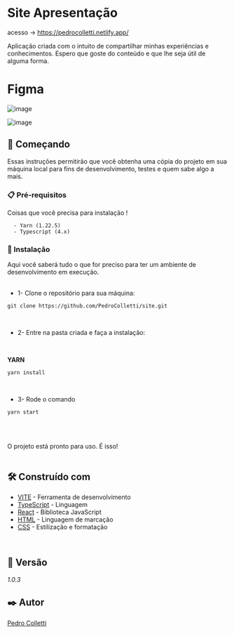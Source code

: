 # Site Apresentação

acesso ->  https://pedrocolletti.netlify.app/

Aplicação criada com o intuito de compartilhar minhas experiências e conhecimentos. Espero que goste do conteúdo e que lhe seja útil de alguma forma.

# Figma 

![image](https://github.com/PedroColletti/site/assets/71047937/51929601-1ade-4041-ad4c-bf1374b97483)

![image](https://github.com/PedroColletti/site/assets/71047937/30ec8cfd-addd-4b0e-8cb2-c017de6ad6b8)


## 🚀 Começando

Essas instruções permitirão que você obtenha uma cópia do projeto em sua máquina local para fins de desenvolvimento, testes e quem sabe algo a mais.



### 📋 Pré-requisitos

Coisas que você precisa para instalação !

```
  - Yarn (1.22.5)
  - Typescript (4.x)
```


### 🔧 Instalação

Aqui você saberá tudo o que for preciso para ter um ambiente de desenvolvimento em execução.
</br>
</br>
* 1- Clone o repositório para sua máquina: 
```
git clone https://github.com/PedroColletti/site.git
```
  </br>

* 2- Entre na pasta criada e faça a instalação:

  </br>

<b>YARN</b>

```
yarn install
```

</br>


* 3- Rode o comando

```
yarn start
```

</br>
</br>

O projeto está pronto para uso. É isso!
</br>
</br>

## 🛠️ Construído com

* [VITE](https://vitejs.dev/) - Ferramenta de desenvolvimento
* [TypeScript](https://www.typescriptlang.org/) - Linguagem
* [React](https://react.dev/) - Biblioteca JavaScript
* [HTML](https://developer.mozilla.org/en-US/docs/Web/HTML) - Linguagem de marcação
* [CSS](https://www.w3.org/Style/CSS/specs.en.html) - Estilização e formatação


</br>

## 📌 Versão

*1.0.3*

## ✒️ Autor

[Pedro Colletti](https://github.com/PedroColletti)


